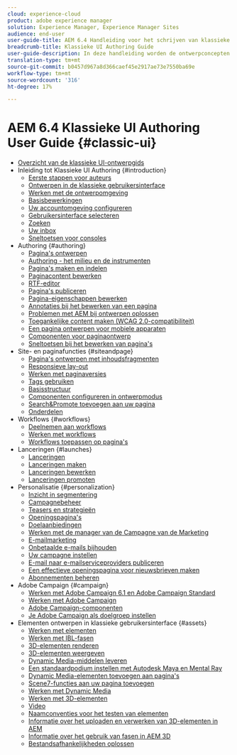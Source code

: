 ```yaml
---
cloud: experience-cloud
product: adobe experience manager
solution: Experience Manager, Experience Manager Sites
audience: end-user
user-guide-title: AEM 6.4 Handleiding voor het schrijven van klassieke gebruikersinterface
breadcrumb-title: Klassieke UI Authoring Guide
user-guide-description: In deze handleiding worden de ontwerpconcepten in AEM in de klassieke gebruikersinterface besproken.
translation-type: tm+mt
source-git-commit: b0457d967a8d366caef45e2917ae73e7550ba69e
workflow-type: tm+mt
source-wordcount: '316'
ht-degree: 17%

---
```



# AEM 6.4 Klassieke UI Authoring User Guide {#classic-ui}

+ [Overzicht van de klassieke UI-ontwerpgids](home.md)
+ Inleiding tot Klassieke UI Authoring {#introduction}
   + [Eerste stappen voor auteurs](classic-page-author-first-steps.md)
   + [Ontwerpen in de klassieke gebruikersinterface](classicui.md)
   + [Werken met de ontwerpomgeving](author-env.md)
   + [Basisbewerkingen](author-env-basic-handling.md)
   + [Uw accountomgeving configureren](author-env-user-props.md)
   + [Gebruikersinterface selecteren](author-env-select-ui.md)
   + [Zoeken](author-env-search.md)
   + [Uw inbox](author-env-inbox.md)
   + [Sneltoetsen voor consoles](author-env-keyboard-shortcuts.md)
+ Authoring {#authoring}
   + [Pagina&#39;s ontwerpen](classic-page-author.md)
   + [Authoring - het milieu en de instrumenten](classic-page-author-env-tools.md)
   + [Pagina&#39;s maken en indelen](classic-page-author-manage-pages.md)
   + [Paginacontent bewerken](classic-page-author-edit-content.md)
   + [RTF-editor](classic-page-author-rich-text-editor.md)
   + [Pagina&#39;s publiceren](classic-page-author-publish-pages.md)
   + [Pagina-eigenschappen bewerken](classic-page-author-edit-page-properties.md)
   + [Annotaties bij het bewerken van een pagina](classic-page-author-annotations.md)
   + [Problemen met AEM bij ontwerpen oplossen](classic-page-author-troubleshooting.md)
   + [Toegankelijke content maken (WCAG 2.0-compatibiliteit)](classic-page-author-accessible-content.md)
   + [Een pagina ontwerpen voor mobiele apparaten](classic-feature-mobile.md)
   + [Componenten voor paginaontwerp](classic-page-author-edit-mode.md)
   + [Sneltoetsen bij het bewerken van pagina&#39;s](classic-page-author-keyboard-shortcuts.md)
+ Site- en paginafuncties {#siteandpage}
   + [Pagina&#39;s ontwerpen met inhoudsfragmenten](classic-page-author-content-fragments.md)
   + [Responsieve lay-out](classic-page-author-responsive-layout.md)
   + [Werken met paginaversies](classic-page-author-work-with-versions.md)
   + [Tags gebruiken](classic-feature-tags.md)
   + [Basisstructuur](classic-feature-scaffolding.md)
   + [Componenten configureren in ontwerpmodus](classic-page-author-design-mode.md)
   + [Search&amp;Promote toevoegen aan uw pagina](classic-feature-search-promote.md)
   + [Onderdelen](classic-page-author-default-components.md)
+ Workflows {#workflows}
   + [Deelnemen aan workflows](classic-workflows-participating.md)
   + [Werken met workflows](classic-workflows.md)
   + [Workflows toepassen op pagina&#39;s](classic-workflows-applying.md)
+ Lanceringen {#launches}
   + [Lanceringen](classic-launches.md)
   + [Lanceringen maken](classic-launches-creating.md)
   + [Lanceringen bewerken](classic-launches-editing.md)
   + [Lanceringen promoten](classic-launches-promoting.md)
+ Personalisatie {#personalization}
   + [Inzicht in segmentering](classic-personalization-campaigns-segmentation.md)
   + [Campagnebeheer](classic-personalization-campaigns.md)
   + [Teasers en strategieën](classic-personalization-campaigns-teasers-strategy.md)
   + [Openingspagina&#39;s](classic-personalization-campaigns-landingpage.md)
   + [Doelaanbiedingen](classic-personalization-campaigns-target-offers.md)
   + [Werken met de manager van de Campagne van de Marketing](classic-personalization-campaigns-mktg-manager.md)
   + [E-mailmarketing](classic-personalization-campaigns-email.md)
   + [Onbetaalde e-mails bijhouden](classic-personalization-campaigns-email-tracking-bounces.md)
   + [Uw campagne instellen](classic-personalization-campaigns-setting-up-your.md)
   + [E-mail naar e-mailserviceproviders publiceren](classic-personalization-campaigns-email-newsletters.md)
   + [Een effectieve openingspagina voor nieuwsbrieven maken](classic-personalization-campaigns-email-landingpage.md)
   + [Abonnementen beheren](classic-personalization-campaigns-email-subscriptions.md)
+ Adobe Campaign {#campaign}
   + [Werken met Adobe Campaign 6.1 en Adobe Campaign Standard](classic-personalization-ac-campaign.md)
   + [Werken met Adobe Campaign](classic-personalization-ac.md)
   + [Adobe Campaign-componenten](classic-personalization-ac-components.md)
   + [Je Adobe Campaign als doelgroep instellen](classic-personalization-ac-target.md)
+ Elementen ontwerpen in klassieke gebruikersinterface {#assets}
   + [Werken met elementen](classicui-assets.md)
   + [Werken met IBL-fasen](classicui-stages-aem3d-ibl.md)
   + [3D-elementen renderen](classicui-rendering-3d.md)
   + [3D-elementen weergeven](classicui-view-3d-assets.md)
   + [Dynamic Media-middelen leveren](dynamic-media-assets-delivering.md)
   + [Een standaardpodium instellen met Autodesk Maya en Mental Ray](classicui-stages-aem3d-ad-mr.md)
   + [Dynamic Media-elementen toevoegen aan pagina&#39;s](dynamic-media-assets-adding-to-page.md)
   + [Scene7-functies aan uw pagina toevoegen](manage-assets-classic-s7.md)
   + [Werken met Dynamic Media](dynamic-media-assets.md)
   + [Werken met 3D-elementen](classicui-3dassets.md)
   + [Video](manage-assets-classic-s7-video.md)
   + [Naamconventies voor het testen van elementen](asset-naming-conventions.md)
   + [Informatie over het uploaden en verwerken van 3D-elementen in AEM](classicui-upload-proc-3d.md)
   + [Informatie over het gebruik van fasen in AEM 3D](classicui-stages-aem3d.md)
   + [Bestandsafhankelijkheden oplossen](classicui-upload-proc-3d-resolve-dependencies.md)
